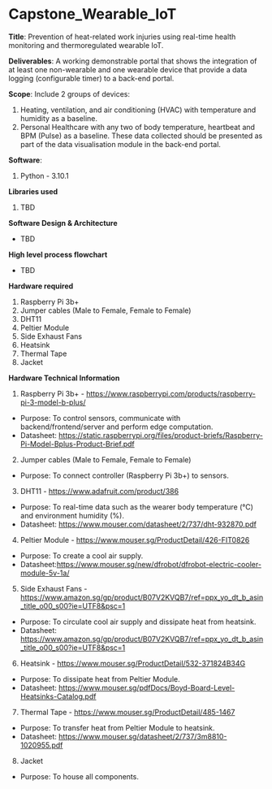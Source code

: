 # Capstone_Wearable_IoT

**Title**: Prevention of heat-related work injuries using real-time health monitoring and thermoregulated wearable IoT. 


**Deliverables**: A working demonstrable portal that shows the integration of at least one non-wearable and one wearable device that provide a data logging (configurable timer) to a back-end portal.

**Scope**: Include 2 groups of devices: 
1. Heating, ventilation, and air conditioning (HVAC) with temperature and humidity as a baseline.
2. Personal Healthcare with any two of body temperature, heartbeat and BPM (Pulse) as a baseline.
These data collected should be presented as part of the data visualisation module in the back-end portal.

**Software**:
1. Python - 3.10.1

**Libraries used**
1. TBD

**Software Design & Architecture**
- TBD

**High level process flowchart**
- TBD

**Hardware required**
1. Raspberry Pi 3b+
2. Jumper cables (Male to Female, Female to Female)
3. DHT11
4. Peltier Module 
5. Side Exhaust Fans
6. Heatsink
7. Thermal Tape
8. Jacket

**Hardware Technical Information**
1. Raspberry Pi 3b+ - https://www.raspberrypi.com/products/raspberry-pi-3-model-b-plus/
- Purpose: To control sensors, communicate with backend/frontend/server and perform edge computation.
- Datasheet: https://static.raspberrypi.org/files/product-briefs/Raspberry-Pi-Model-Bplus-Product-Brief.pdf
2. Jumper cables (Male to Female, Female to Female)
- Purpose: To connect controller (Raspberry Pi 3b+) to sensors.
3. DHT11 - https://www.adafruit.com/product/386
- Purpose: To real-time data such as the wearer body temperature (°C) and environment humidity (%).
- Datasheet: https://www.mouser.com/datasheet/2/737/dht-932870.pdf
4. Peltier Module - https://www.mouser.sg/ProductDetail/426-FIT0826
- Purpose: To create a cool air supply.
- Datasheet:https://www.mouser.sg/new/dfrobot/dfrobot-electric-cooler-module-5v-1a/
5. Side Exhaust Fans - https://www.amazon.sg/gp/product/B07V2KVQB7/ref=ppx_yo_dt_b_asin_title_o00_s00?ie=UTF8&psc=1
- Purpose: To circulate cool air supply and dissipate heat from heatsink.
- Datasheet: https://www.amazon.sg/gp/product/B07V2KVQB7/ref=ppx_yo_dt_b_asin_title_o00_s00?ie=UTF8&psc=1
6. Heatsink - https://www.mouser.sg/ProductDetail/532-371824B34G
- Purpose: To dissipate heat from Peltier Module.
- Datasheet: https://www.mouser.sg/pdfDocs/Boyd-Board-Level-Heatsinks-Catalog.pdf
7. Thermal Tape - https://www.mouser.sg/ProductDetail/485-1467
- Purpose: To transfer heat from Peltier Module to heatsink.
- Datasheet: https://www.mouser.sg/datasheet/2/737/3m8810-1020955.pdf
8. Jacket
- Purpose: To house all components.

